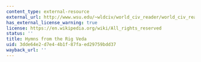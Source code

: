 ```yaml
---
content_type: external-resource
external_url: http://www.wsu.edu/~wldciv/world_civ_reader/world_civ_reader_1/rig_veda.html
has_external_license_warning: true
license: https://en.wikipedia.org/wiki/All_rights_reserved
status: ''
title: Hymns from the Rig Veda
uid: 3dde64e2-d7e4-4b1f-87fa-ed29759bdd37
wayback_url: ''
---
```

